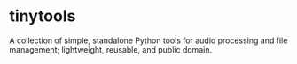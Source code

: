 # tinytools
A collection of simple, standalone Python tools for audio processing and file management; lightweight, reusable, and public domain.
